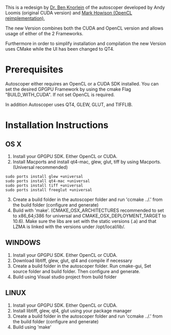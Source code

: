 This is a redesign by [Dr. Ben Knorlein](https://www.ccv.brown.edu/about/staff) of the autoscoper developed by Andy Loomis (original CUDA version) and [Mark Howison (OpenCL reimplementation)](https://bitbucket.org/mhowison/xromm-autoscoper),

The new Version combines both the CUDA and OpenCL version and allows usage of either of the 2 Frameworks. 

Furthermore in order to simplify installation and compilation the new Version uses CMake while the UI has been changed to QT4.

# Prerequisites #

Autoscoper either requires an OpenCL or a CUDA SDK installed. You can set the desired GPGPU Framework by using the cmake Flag "BUILD_WITH_CUDA". If not set OpenCL is required.

In addition Autoscoper uses QT4, GLEW, GLUT, and TIFFLIB.

# Installation Instructions #

## OS X ##

1. Install your GPGPU SDK. Either OpenCL or CUDA.
2. Install Macports and install qt4-mac, glew, glut, tiff by using Macports. (Universal recommended)

```
sudo ports install glew +universal
sudo ports install qt4-mac +universal
sudo ports install tiff +universal
sudo ports install freeglut +universal
```

3. Create a build folder in the autoscoper folder and run 'ccmake ../.' from the build folder (configure and generate) 
4. Build with 'make'. (CMAKE_OSX_ARCHITECTURES recommended to set to x86_64;i386 for universal and CMAKE_OSX_DEPLOYMENT_TARGET to 10.6). Make sure the libs are set with the static versions (.a) and that LZMA is linked with the versions under /opt/local/lib/.

## WINDOWS ##

1. Install your GPGPU SDK. Either OpenCL or CUDA.
2. Download libtiff, glew, glut, qt4 and compile if necessary
3. Create a build folder in the autoscoper folder. Run cmake-gui, Set source folder and build folder. Then configure and generate. 
4. Build using Visual studio project from build folder


## LINUX ##

1. Install your GPGPU SDK. Either OpenCL or CUDA.
2. Install libtiff, glew, qt4, glut using your package manager
3. Create a build folder in the autoscoper folder and run 'ccmake ../.' from the build folder (configure and generate) 
4. Build using 'make'